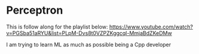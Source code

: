 # Perceptron
This is follow along for the playlist below:
https://www.youtube.com/watch?v=PGSba51aRYU&list=PLpM-Dvs8t0VZPZKggcql-MmjaBdZKeDMw

I am trying to learn ML as much as possible being a Cpp developer
